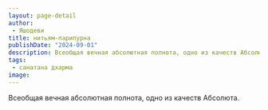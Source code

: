 ```yaml
---
layout: page-detail
author:
 - Яшодеви
title: нитьям-парипурна
publishDate: "2024-09-01"
description: Всеобщая вечная абсолютная полнота, одно из качеств Абсолюта.
tags:
 - санатана дхарма
image: 
---
```


Всеобщая вечная абсолютная полнота, одно из качеств Абсолюта.


